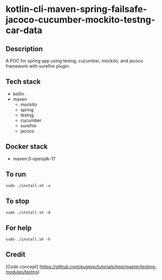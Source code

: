 # kotlin-cli-maven-spring-failsafe-jacoco-cucumber-mockito-testng-car-data

## Description
A POC for spring app using testng, cucumber, mockito, 
and jacoco framework with surefire plugin.

## Tech stack
- kotlin
- maven
	- mockito
  - spring
  - testng
  - cucumber
  - surefire
  - jacoco

## Docker stack
- maven:3-openjdk-17

## To run
`sudo ./install.sh -u`

## To stop
`sudo ./install.sh -d`

## For help
`sudo ./install.sh -h`

## Credit
[Code concept] (https://github.com/eugenp/tutorials/tree/master/testing-modules/testng)
